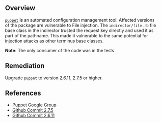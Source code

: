 ## Overview
[`puppet`](https://rubygems.org/gems/puppet) is an automated configuration management tool.
Affected versions of the package are vulnerable to File injection. The `indirector/file.rb` file base class in the indirector trusted the request key directly and used it as part of the pathname. This made it vulnerable to the same potential for injection attacks as other terminus base classes.

**Note:** The only consumer of the code was in the tests

## Remediation
Upgrade `puppet` to version 2.6.11, 2.7.5 or higher.

## References
- [Puppet Google Group](https://groups.google.com/forum/#!topic/puppet-announce/keO0bSMoocs)
- [Github Commit 2.7.5](https://github.com/puppetlabs/puppet/commit/d76c30935460ded953792dfe49f72b8c5158e899)
- [Github Commit 2.6.11](https://github.com/puppetlabs/puppet/commit/343c7bd381b63e042d437111718918f951d9b30d)
